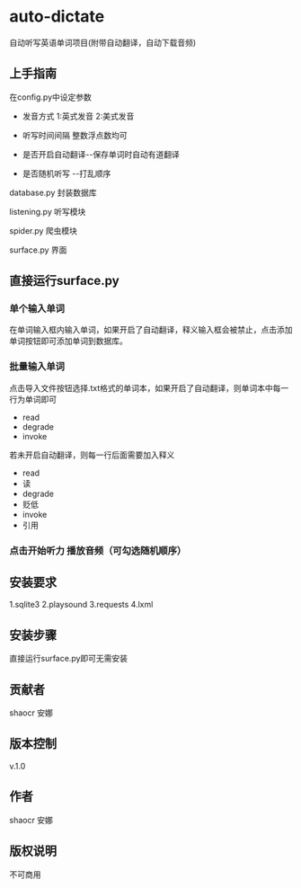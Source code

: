 # auto-dictate
自动听写英语单词项目(附带自动翻译，自动下载音频)

## 上手指南
在config.py中设定参数

* 发音方式 1:英式发音 2:美式发音

* 听写时间间隔 整数浮点数均可

* 是否开启自动翻译--保存单词时自动有道翻译

* 是否随机听写 --打乱顺序

database.py 封装数据库

listening.py 听写模块

spider.py 爬虫模块 

surface.py 界面

## 直接运行surface.py
### 单个输入单词
在单词输入框内输入单词，如果开启了自动翻译，释义输入框会被禁止，点击添加单词按钮即可添加单词到数据库。
### 批量输入单词
点击导入文件按钮选择.txt格式的单词本，如果开启了自动翻译，则单词本中每一行为单词即可

*   read
*   degrade
*   invoke

若未开启自动翻译，则每一行后面需要加入释义

*   read
*   读
*   degrade
*   贬低
*   invoke
*   引用

### 点击开始听力 播放音频（可勾选随机顺序）

## 安装要求
1.sqlite3
2.playsound
3.requests
4.lxml

## 安装步骤
直接运行surface.py即可无需安装

## 贡献者
shaocr
安娜

## 版本控制
v.1.0

## 作者
shaocr
安娜

## 版权说明
不可商用
